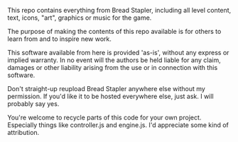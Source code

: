 This repo contains everything from Bread Stapler, including all level content, text, icons, "art", graphics or music for the game.

The purpose of making the contents of this repo available is for others to learn from and to inspire new work.

This software available from here is provided 'as-is', without any express or implied warranty. In no event will the authors be held liable for any claim, damages or other liability arising from the use or in connection with this software.

Don't straight-up reupload Bread Stapler anywhere else without my permission. If you'd like it to be hosted everywhere else, just ask. I will probably say yes.

You're welcome to recycle parts of this code for your own project. Especially things like controller.js and engine.js. I'd appreciate some kind of attribution.